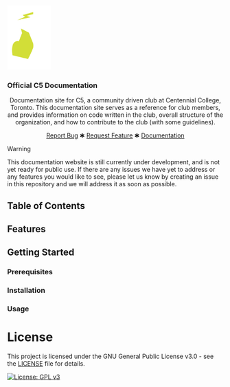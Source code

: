 <br />
<div align="left">
  <a href="/url">
    <img src="./public/imgs/c5-docs-logo.png" alt="C5 Docs Logo" height="150">
  </a>

<h3 align="left">
    Official C5 Documentation
</h3>
  <p align="center">
     Documentation site for C5, a community driven club at Centennial College, Toronto. This documentation site serves as a reference for club members, and provides information on code written in the club, overall structure of the organization, and how to contribute to the club (with some guidelines).
    <br />
    <div align="center">
        <a href="/url">Report Bug</a>
        ✱
        <a href="/url">Request Feature</a>
        ✱
        <a href="/url">Documentation</a>
    </div>
  </p>
</div>

<div align="center">

</div>

> [!WARNING] 
> This documentation website is still currently under development, and is not yet ready for public use. If there are any issues we have yet to address or
> any features you would like to see, please let us know by creating an issue in this repository and we will address it as soon as possible.

## Table of Contents

## Features

## Getting Started

### Prerequisites

### Installation

### Usage

# License

This project is licensed under the GNU General Public License v3.0 - see the [LICENSE](LICENSE) file for details.

[![License: GPL v3](https://img.shields.io/badge/License-GPLv3-blue.svg)](https://www.gnu.org/licenses/gpl-3.0)
